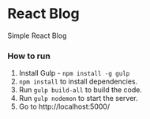 # React Blog

Simple React Blog

### How to run

1. Install Gulp - `npm install -g gulp`
2. `npm install` to install dependencies.
3. Run `gulp build-all` to build the code.
4. Run `gulp nodemon` to start the server.
5. Go to http://localhost:5000/
